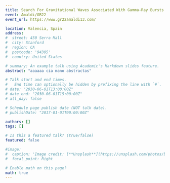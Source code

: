 ```yaml
---
title: Search For Gravitational Waves Associated With Gamma-Ray Bursts During The Second Advanced LIGO-Virgo Observing Run
event: Amaldi/GR22
event_url: https://www.gr22amaldi13.com/

location: Valencia, Spain
address:
#  street: 450 Serra Mall
#  city: Stanford
#  region: CA
#  postcode: '94305'
#  country: United States

# summary: An example talk using Academic's Markdown slides feature.
abstract: "aaaaaa cia mano abstractas"

# Talk start and end times.
#   End time can optionally be hidden by prefixing the line with `#`.
# date: "2030-06-01T13:00:00Z"
# date_end: "2030-06-01T15:00:00Z"
# all_day: false

# Schedule page publish date (NOT talk date).
# publishDate: "2017-01-01T00:00:00Z"

authors: []
tags: []

# Is this a featured talk? (true/false)
featured: false

#image:
#  caption: 'Image credit: [**Unsplash**](https://unsplash.com/photos/bzdhc5b3Bxs)'
#  focal_point: Right

# Enable math on this page?
math: true
---
```

